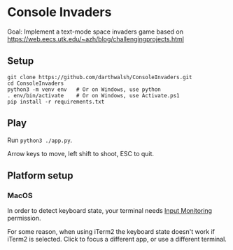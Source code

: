 # Console Invaders

Goal: Implement a text-mode space invaders game based on https://web.eecs.utk.edu/~azh/blog/challengingprojects.html

## Setup

```shell
git clone https://github.com/darthwalsh/ConsoleInvaders.git
cd ConsoleInvaders
python3 -m venv env   # Or on Windows, use python
. env/bin/activate    # Or on Windows, use Activate.ps1
pip install -r requirements.txt
```

## Play

Run `python3 ./app.py`.

Arrow keys to move, left shift to shoot, ESC to quit.

## Platform setup

### MacOS

In order to detect keyboard state, your terminal needs [Input Monitoring](https://support.apple.com/guide/mac-help/control-access-to-input-monitoring-on-mac-mchl4cedafb6/mac) permission.

For some reason, when using iTerm2 the keyboard state doesn't work if iTerm2 is selected. Click to focus a different app, or use a different terminal.
